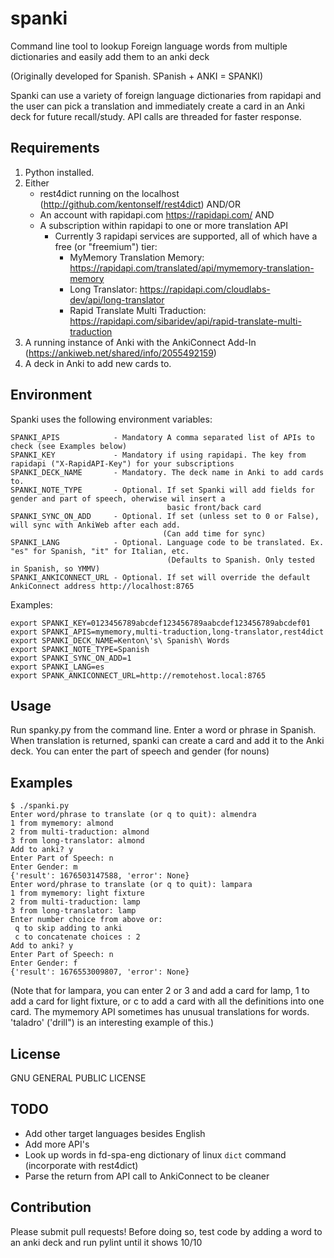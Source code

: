 # spanki

Command line tool to lookup Foreign language words from multiple dictionaries and easily add them to an anki deck

 (Originally developed for Spanish. SPanish + ANKI = SPANKI)

Spanki can use a variety of foreign language dictionaries from rapidapi and the user can pick a translation and immediately
create a card in an Anki deck for future recall/study. API calls are threaded for faster response.

## Requirements

1. Python installed.
2. Either 
    - rest4dict running on the localhost (http://github.com/kentonself/rest4dict)  AND/OR
    - An account with rapidapi.com  https://rapidapi.com/ AND
    - A subscription within rapidapi to one or more translation API
        -  Currently 3 rapidapi services are supported, all of which have a free (or "freemium") tier:
            - MyMemory Translation Memory: https://rapidapi.com/translated/api/mymemory-translation-memory
            - Long Translator: https://rapidapi.com/cloudlabs-dev/api/long-translator
            - Rapid Translate Multi Traduction: https://rapidapi.com/sibaridev/api/rapid-translate-multi-traduction
3. A running instance of Anki with the AnkiConnect Add-In (https://ankiweb.net/shared/info/2055492159)
4. A deck in Anki to add new cards to.

## Environment

Spanki uses the following environment variables:
```
SPANKI_APIS            - Mandatory A comma separated list of APIs to check (see Examples below)
SPANKI_KEY             - Mandatory if using rapidapi. The key from rapidapi ("X-RapidAPI-Key") for your subscriptions
SPANKI_DECK_NAME       - Mandatory. The deck name in Anki to add cards to.
SPANKI_NOTE_TYPE       - Optional. If set Spanki will add fields for gender and part of speech, oherwise wil insert a
                                   basic front/back card
SPANKI_SYNC_ON_ADD     - Optional. If set (unless set to 0 or False), will sync with AnkiWeb after each add.
                                  (Can add time for sync)
SPANKI_LANG            - Optional. Language code to be translated. Ex. "es" for Spanish, "it" for Italian, etc.
                                   (Defaults to Spanish. Only tested in Spanish, so YMMV)
SPANKI_ANKICONNECT_URL - Optional. If set will override the default AnkiConnect address http://localhost:8765
```
Examples:
```
export SPANKI_KEY=0123456789abcdef123456789aabcdef123456789abcdef01
export SPANKI_APIS=mymemory,multi-traduction,long-translator,rest4dict
export SPANKI_DECK_NAME=Kenton\'s\ Spanish\ Words
export SPANKI_NOTE_TYPE=Spanish
export SPANKI_SYNC_ON_ADD=1
export SPANKI_LANG=es
export SPANK_ANKICONNECT_URL=http://remotehost.local:8765
```


## Usage

Run spanky.py from the command line. Enter a word or phrase in Spanish. When translation is returned, spanki can create
a card and add it to the Anki deck. You can enter the part of speech and gender (for nouns)

## Examples

```
$ ./spanki.py
Enter word/phrase to translate (or q to quit): almendra
1 from mymemory: almond
2 from multi-traduction: almond
3 from long-translator: almond
Add to anki? y
Enter Part of Speech: n
Enter Gender: m
{'result': 1676503147588, 'error': None}
Enter word/phrase to translate (or q to quit): lampara
1 from mymemory: light fixture
2 from multi-traduction: lamp
3 from long-translator: lamp
Enter number choice from above or:
 q to skip adding to anki
 c to concatenate choices : 2
Add to anki? y
Enter Part of Speech: n
Enter Gender: f
{'result': 1676553009807, 'error': None}
```

(Note that for lampara, you can enter 2 or 3 and add a card for lamp, 1 to add a card for light fixture, or c to add a card with all the definitions into one card. The mymemory API sometimes has unusual translations for words. 'taladro' ('drill") is an interesting example of this.)

## License

GNU GENERAL PUBLIC LICENSE

## TODO

- Add other target languages besides English
- Add more API's
- Look up words in fd-spa-eng dictionary of linux `dict` command (incorporate with rest4dict)
- Parse the return from API call to AnkiConnect to be cleaner
	
## Contribution

Please submit pull requests! Before doing so, test code by adding a word to an anki deck and run pylint until it shows 10/10



